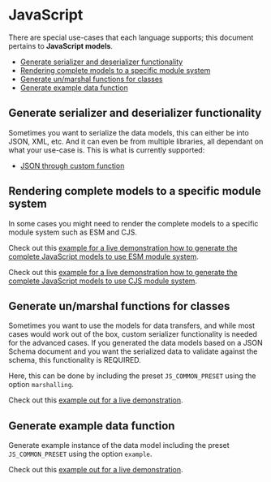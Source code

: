 # JavaScript
There are special use-cases that each language supports; this document pertains to **JavaScript models**.

<!-- toc is generated with GitHub Actions do not remove toc markers -->

<!-- toc -->

- [Generate serializer and deserializer functionality](#generate-serializer-and-deserializer-functionality)
- [Rendering complete models to a specific module system](#rendering-complete-models-to-a-specific-module-system)
- [Generate un/marshal functions for classes](#generate-unmarshal-functions-for-classes)
- [Generate example data function](#generate-example-data-function)

<!-- tocstop -->

## Generate serializer and deserializer functionality

Sometimes you want to serialize the data models, this can either be into JSON, XML, etc. And it can even be from multiple libraries, all dependant on what your use-case is.
This is what is currently supported:

- [JSON through custom function](#generate-unmarshal-functions-for-classes) 


## Rendering complete models to a specific module system
In some cases you might need to render the complete models to a specific module system such as ESM and CJS.

Check out this [example for a live demonstration how to generate the complete JavaScript models to use ESM module system](../../examples/javascript-use-esm).

Check out this [example for a live demonstration how to generate the complete JavaScript models to use CJS module system](../../examples/javascript-use-cjs).


## Generate un/marshal functions for classes

Sometimes you want to use the models for data transfers, and while most cases would work out of the box, custom serializer functionality is needed for the advanced cases. If you generated the data models based on a JSON Schema document and you want the serialized data to validate against the schema, this functionality is REQUIRED.

Here, this can be done by including the preset `JS_COMMON_PRESET` using the option `marshalling`.

Check out this [example out for a live demonstration](../../examples/javascript-generate-marshalling).

## Generate example data function

Generate example instance of the data model including the preset `JS_COMMON_PRESET` using the option `example`.

Check out this [example out for a live demonstration](../../examples/javascript-generate-example).
